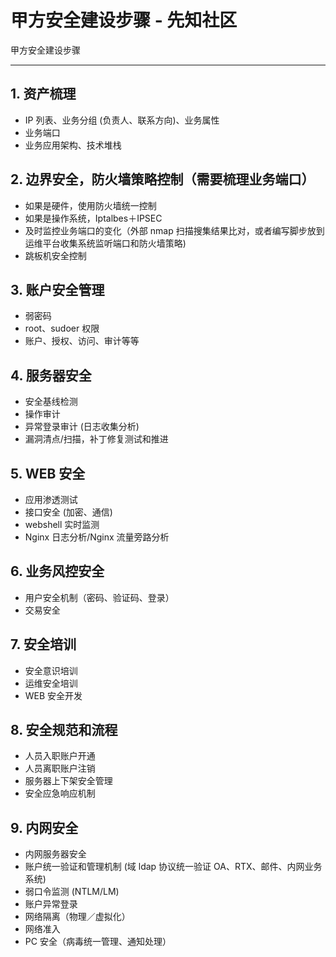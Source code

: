 

# 甲方安全建设步骤 - 先知社区

甲方安全建设步骤

- - -

## 1\. 资产梳理

-   IP 列表、业务分组 (负责人、联系方向)、业务属性
-   业务端口
-   业务应用架构、技术堆栈

## 2\. 边界安全，防火墙策略控制（需要梳理业务端口）

-   如果是硬件，使用防火墙统一控制
-   如果是操作系统，Iptalbes＋IPSEC
-   及时监控业务端口的变化（外部 nmap 扫描搜集结果比对，或者编写脚步放到运维平台收集系统监听端口和防火墙策略)
-   跳板机安全控制

## 3\. 账户安全管理

-   弱密码
-   root、sudoer 权限
-   账户、授权、访问、审计等等

## 4\. 服务器安全

-   安全基线检测
-   操作审计
-   异常登录审计 (日志收集分析)
-   漏洞清点/扫描，补丁修复测试和推进

## 5\. WEB 安全

-   应用渗透测试
-   接口安全 (加密、通信)
-   webshell 实时监测
-   Nginx 日志分析/Nginx 流量旁路分析

## 6\. 业务风控安全

-   用户安全机制（密码、验证码、登录）
-   交易安全

## 7\. 安全培训

-   安全意识培训
-   运维安全培训
-   WEB 安全开发

## 8\. 安全规范和流程

-   人员入职账户开通
-   人员离职账户注销
-   服务器上下架安全管理
-   安全应急响应机制

## 9\. 内网安全

-   内网服务器安全
-   账户统一验证和管理机制 (域 ldap 协议统一验证 OA、RTX、邮件、内网业务系统)
-   弱口令监测 (NTLM/LM)
-   账户异常登录
-   网络隔离（物理／虚拟化）
-   网络准入
-   PC 安全（病毒统一管理、通知处理）
